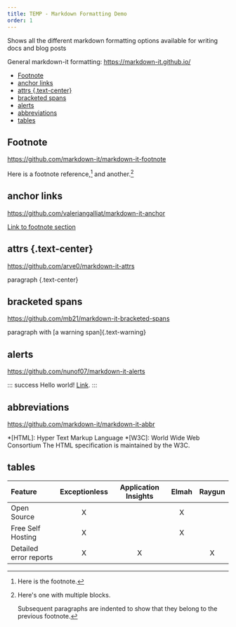 ```yaml
---
title: TEMP - Markdown Formatting Demo
order: 1
---
```

Shows all the different markdown formatting options available for writing docs and blog posts

General markdown-it formatting: <https://markdown-it.github.io/>

- [Footnote](#footnote)
- [anchor links](#anchor-links)
- [attrs {.text-center}](#attrs-text-center)
- [bracketed spans](#bracketed-spans)
- [alerts](#alerts)
- [abbreviations](#abbreviations)
- [tables](#tables)

## Footnote

<https://github.com/markdown-it/markdown-it-footnote>

Here is a footnote reference,[^1] and another.[^longnote]

[^1]: Here is the footnote.

[^longnote]: Here's one with multiple blocks.

    Subsequent paragraphs are indented to show that they
belong to the previous footnote.

## anchor links

<https://github.com/valeriangalliat/markdown-it-anchor>

[Link to footnote section](#footnote)

## attrs {.text-center}

<https://github.com/arve0/markdown-it-attrs>

paragraph {.text-center}

## bracketed spans

<https://github.com/mb21/markdown-it-bracketed-spans>

paragraph with [a warning span]{.text-warning}

## alerts

<https://github.com/nunof07/markdown-it-alerts>

::: success
Hello world! [Link](#).
:::

## abbreviations

<https://github.com/markdown-it/markdown-it-abbr>

*[HTML]: Hyper Text Markup Language
*[W3C]:  World Wide Web Consortium
The HTML specification
is maintained by the W3C.

## tables

| Feature                        | Exceptionless | Application Insights | Elmah | Raygun |
| :----------------------------- | :-----------: | :------------------: | :---: | :----: |
| Open Source                    | X             |                      | X     |
| Free Self Hosting              | X             |                      | X     |
| Detailed error reports         | X             | X                    |       | X      |
